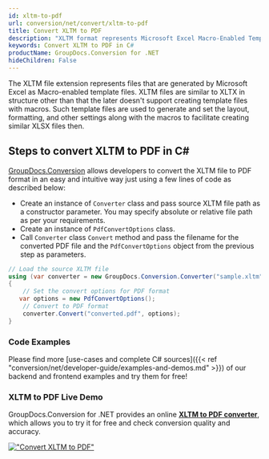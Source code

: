 ```yaml
---
id: xltm-to-pdf
url: conversion/net/convert/xltm-to-pdf
title: Convert XLTM to PDF
description: "XLTM format represents Microsoft Excel Macro-Enabled Template with .xltm extension. Learn how to convert XLTM to PDF file programmatically in C# language using GroupDocs.Conversion for .NET library."
keywords: Convert XLTM to PDF in C#
productName: GroupDocs.Conversion for .NET
hideChildren: False
---
```


The XLTM file extension represents files that are generated by Microsoft Excel as Macro-enabled template files. XLTM files are similar to XLTX in structure other than that the later doesn't support creating template files with macros. Such template files are used to generate and set the layout, formatting, and other settings along with the macros to facilitate creating similar XLSX files then.

## Steps to convert XLTM to PDF in C#

[GroupDocs.Conversion](https://products.groupdocs.com/conversion/net) allows developers to convert the XLTM file to PDF format in an easy and intuitive way just using a few lines of code as described below:

* Create an instance of `Converter` class and pass source XLTM file path as a constructor parameter. You may specify absolute or relative file path as per your requirements. 
* Create an instance of `PdfConvertOptions` class.
* Call `Converter` class `Convert` method and pass the filename for the converted PDF file and the `PdfConvertOptions` object from the previous step as parameters.

```csharp
// Load the source XLTM file
using (var converter = new GroupDocs.Conversion.Converter("sample.xltm"))
{
    // Set the convert options for PDF format
   var options = new PdfConvertOptions();
    // Convert to PDF format
    converter.Convert("converted.pdf", options);
}
```

### Code Examples

Please find more [use-cases and complete C# sources]({{< ref "conversion/net/developer-guide/examples-and-demos.md" >}}) of our backend and frontend examples and try them for free!

### XLTM to PDF Live Demo

GroupDocs.Conversion for .NET provides an online [**XLTM to PDF converter**](https://products.groupdocs.app/conversion/xltm-to-pdf), which allows you to try it for free and check conversion quality and accuracy.

[!["Convert XLTM to PDF"](conversion/net/images/convert-to-pdf/convert-xltm-to-pdf.png)](https://products.groupdocs.app/conversion/xltm-to-pdf)